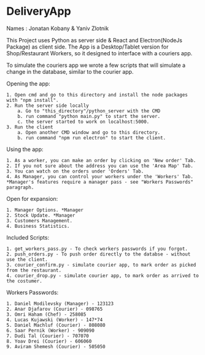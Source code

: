 # DeliveryApp

Names : Jonatan Kobany & Yaniv Zlotnik


This Project uses Python as server side & React and Electron(NodeJs Package) as client side.
The App is a Desktop/Tablet version for Shop/Restaurant Workers, so it designed to interface with a couriers app.

To simulate the couriers app we wrote a few scripts that will simulate a change in the database, similar to the courier app. 


Opening the app:

	1. Open cmd and go to this directory and install the node packages with "npm install".
	2. Run the server side locally 
		a. Go to "this_directory"/python_server with the CMD
		b. run command "python main.py" to start the server.
		c. the server started to work on localhost:5000.
	3. Run the client 
		a. Open another CMD window and go to this directory.
		b. run command "npm run electron" to start the client.


Using the app:

	1. As a worker, you can make an order by clicking on 'New order' Tab.
	2. If you not sure about the address you can use the 'Area Map' Tab.
	3. You can watch on the orders under 'Orders' Tab. 
	4. As Manager, you can control your workers under the 'Workers' Tab. *Manager's features require a manager pass - see "Workers Passwords" paragraph.


Open for expansion:

	1. Manager Options. *Manager
	2. Stock Update. *Manager
	3. Customers Management. 
	4. Business Statistics. 


Included Scripts:

	1. get_workers_pass.py - To check workers passwords if you forgot. 
	2. push_orders.py - To push order directly to the databse - without use the client. 
	3. courier_confirm.py - simulate courier app, to mark order as picked from the restaurant.
	4. courier_drop.py - simulate courier app, to mark order as arrived to the costumer.


Workers Passwords:

	1. Daniel Modilevsky (Manager) - 123123
	2. Anar Djafarov (Courier) - 098765
	3. Omri Haham (Chef) - 258085
	4. Lucas Kujawski (Worker) - 147*74
	5. Daniel Machluf (Courier) - 808080
	6. Saar Pernik (Worker) - 909090
	7. Dudi Tal (Courier) - 707070
	8. Yoav Drei (Courier) - 606060
	9. Aviram Shemesh (Courier) - 505050
